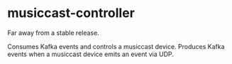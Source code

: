 # musiccast-controller

Far away from a stable release.

Consumes Kafka events and controls a musiccast device. 
Produces Kafka events when a musiccast device emits an event via UDP.    
